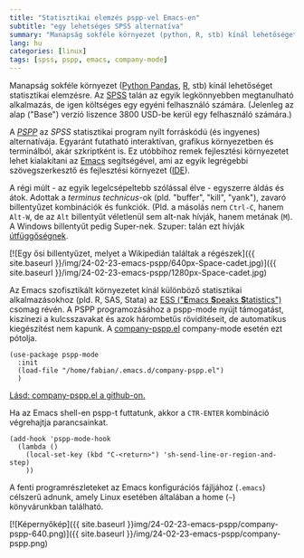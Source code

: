 ```yaml
---
title: "Statisztikai elemzés pspp-vel Emacs-en"
subtitle: "egy lehetséges SPSS alternatíva"
summary: "Manapság sokféle környezet (python, R, stb) kínál lehetőséget statisztikai elemzésre. Az SPSS talán az egyik legkönnyebben megtanulható alkalmazás, de igen költséges egy egyéni felhasználó számára."
lang: hu
categories: [linux]
tags: [spss, pspp, emacs, company-mode]
---
```

Manapság sokféle környezet ([Python Pandas](https://pandas.pydata.org/), [R](https://www.r-project.org/), stb) kínál lehetőséget statisztikai elemzésre. Az [SPSS](https://www.ibm.com/spss) talán az egyik legkönnyebben megtanulható alkalmazás, de igen költséges egy egyéni felhasználó számára. (Jelenleg az alap ("Base") verzíó liszence 3800 USD-be kerül egy felhasználó számára.)

A [*PSPP*](https://www.gnu.org/software/pspp/) az *SPSS* statisztikai program nyílt forráskódú (és ingyenes) alternatívája. Egyaránt futatható interaktívan, grafikus környezetben és terminálból, akár szkriptként is. Ez utóbbihoz remek fejlesztési környezetet lehet kialakítani az [Emacs](https://www.gnu.org/software/emacs/) segítségével, ami az egyik legrégebbi szövegszerkesztő és fejlesztési környezet ([IDE]()).

A régi múlt - az egyik legelcsépeltebb szólással élve - egyszerre áldás és átok. Adottak a *terminus technicus*-ok (pld. "buffer", "kill", "yank"), zavaró billentyűzet kombinációk és funkciók. (Pld. a másolás nem `Ctrl-C`, hanem `Alt-W`, de az `Alt` billentyűt véletlenül sem alt-nak hívják, hanem metának (`M`). A Windows billentyűt pedig Super-nek. Szuper: talán ezt hívják [útfüggőségnek](https://hu.wikipedia.org/wiki/%C3%9Atf%C3%BCgg%C5%91s%C3%A9g).

[![Egy ősi billentyűzet, melyet a Wikipedián találtak a régészek]({{ site.baseurl }}/img/24-02-23-emacs-pspp/640px-Space-cadet.jpg)]({{ site.baseurl }}/img/24-02-23-emacs-pspp/1280px-Space-cadet.jpg)

Az Emacs szofisztikált környezetet kínál különböző statisztikai alkalmazásokhoz (pld. R, SAS, Stata) az [ESS ("**E**macs **S**peaks **S**tatistics")](https://ess.r-project.org/) csomag révén. A PSPP programozásához a pspp-mode nyújt támogatást, kiszínezi a kulcsszavakat és azok hárombetűs rövidítéseit, de automatikus kiegészítést nem kapunk. A [company-pspp.el](https://gist.github.com/ZGFabian/280cc97b7c51e1d120293c001bca0834) company-mode esetén ezt pótolja. 


```emacs-lisp
(use-package pspp-mode
  :init
  (load-file "/home/fabian/.emacs.d/company-pspp.el")
  )
```

[Lásd: company-pspp.el a github-on.](https://gist.github.com/ZGFabian/280cc97b7c51e1d120293c001bca0834)

Ha az Emacs shell-en pspp-t futtatunk, akkor a `CTR-ENTER` kombináció végrehajtja parancsainkat.

```emacs-lisp
(add-hook 'pspp-mode-hook
  (lambda ()
    (local-set-key (kbd "C-<return>") 'sh-send-line-or-region-and-step)
    ))
```

A fenti programrészleteket az Emacs konfigurációs fájljához (`.emacs`) célszerű adnunk, amely Linux esetében általában a home (`~`) könyvárunkban található.

[![Képernyőkép]({{ site.baseurl }}img/24-02-23-emacs-pspp/company-pspp-640.png)]({{ site.baseurl }}/img/24-02-23-emacs-pspp/company-pspp.png)
